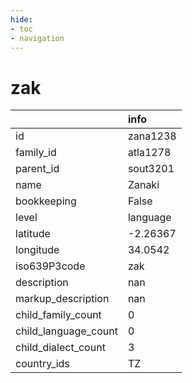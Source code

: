 ```yaml
---
hide:
- toc
- navigation
---
```

# zak
|                      | info     |
|:---------------------|:---------|
| id                   | zana1238 |
| family_id            | atla1278 |
| parent_id            | sout3201 |
| name                 | Zanaki   |
| bookkeeping          | False    |
| level                | language |
| latitude             | -2.26367 |
| longitude            | 34.0542  |
| iso639P3code         | zak      |
| description          | nan      |
| markup_description   | nan      |
| child_family_count   | 0        |
| child_language_count | 0        |
| child_dialect_count  | 3        |
| country_ids          | TZ       |